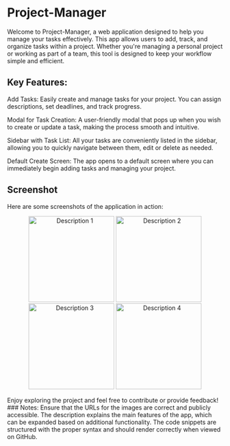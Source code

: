 # Project-Manager
Welcome to Project-Manager, a web application designed to help you manage your tasks effectively. This app allows users to add, track, and organize tasks within a project. Whether you're managing a personal project or working as part of a team, this tool is designed to keep your workflow simple and efficient.

## Key Features:
Add Tasks: Easily create and manage tasks for your project. You can assign descriptions, set deadlines, and track progress.

Modal for Task Creation: A user-friendly modal that pops up when you wish to create or update a task, making the process smooth and intuitive.

Sidebar with Task List: All your tasks are conveniently listed in the sidebar, allowing you to quickly navigate between them, edit or delete as needed.

Default Create Screen: The app opens to a default screen where you can immediately begin adding tasks and managing your project.

## Screenshot
Here are some screenshots of the application in action:
<p align="center">
  <img src="![image](https://github.com/user-attachments/assets/d09997c5-80be-42c3-93bd-dac598351920)" alt="Description 1" width="200"/>
  <img src="![image](https://github.com/user-attachments/assets/0deaece8-9518-457c-b3ef-bd1b75706a1a)
" alt="Description 2" width="200"/>
  <img src="![image](https://github.com/user-attachments/assets/5f90104b-d41e-4002-ac9c-c3cdb6294db0)
" alt="Description 3" width="200"/>
  <img src="![image](https://github.com/user-attachments/assets/e2c410fc-e75a-4403-b705-4bbfdf8b627e)
" alt="Description 4" width="200"/>
</p>
Enjoy exploring the project and feel free to contribute or provide feedback!
### Notes:
Ensure that the URLs for the images are correct and publicly accessible.
The description explains the main features of the app, which can be expanded based on additional functionality.
The code snippets are structured with the proper syntax and should render correctly when viewed on GitHub.
